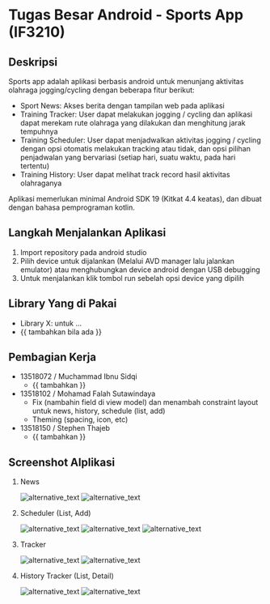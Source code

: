 # Tugas Besar Android - Sports App (IF3210)

## Deskripsi

Sports app adalah aplikasi berbasis android untuk menunjang aktivitas olahraga jogging/cycling dengan beberapa fitur berikut:

- Sport News: Akses berita dengan tampilan web pada aplikasi
- Training Tracker: User dapat melakukan jogging / cycling dan aplikasi dapat merekam rute olahraga yang dilakukan dan menghitung jarak tempuhnya
- Training Scheduler: User dapat menjadwalkan aktivitas jogging / cycling dengan opsi otomatis melakukan tracking atau tidak, dan opsi pilihan penjadwalan yang bervariasi (setiap hari, suatu waktu, pada hari tertentu)
- Training History: User dapat melihat track record hasil aktivitas olahraganya

Aplikasi memerlukan minimal Android SDK 19 (Kitkat 4.4 keatas), dan dibuat dengan bahasa pemprograman kotlin.

## Langkah Menjalankan Aplikasi

1.  Import repository pada android studio
2.  Pilih device untuk dijalankan (Melalui AVD manager lalu jalankan emulator) atau menghubungkan device android dengan USB debugging
3.  Untuk menjalankan klik tombol run sebelah opsi device yang dipilih

## Library Yang di Pakai

- Library X: untuk ...
- {{ tambahkan bila ada }}

## Pembagian Kerja

- 13518072 / Muchammad Ibnu Sidqi
  - {{ tambahkan }}
- 13518102 / Mohamad Falah Sutawindaya
  - Fix (nambahin field di view model) dan menambah constraint layout untuk news, history, schedule (list, add)
  - Theming (spacing, icon, etc)
- 13518150 / Stephen Thajeb
  - {{ tambahkan }}

## Screenshot Alplikasi

1.  News

    ![alternative_text](./ss/7.jpg)
    ![alternative_text](./ss/13.jpg)

2.  Scheduler (List, Add)

    ![alternative_text](./ss/2.jpg)
    ![alternative_text](./ss/4.jpg)
    ![alternative_text](./ss/5.jpg)

3.  Tracker

    ![alternative_text](./ss/8.jpg)
    ![alternative_text](./ss/9.jpg)

4.  History Tracker (List, Detail)

    ![alternative_text](./ss/10.jpg)
    ![alternative_text](./ss/12.jpg)
